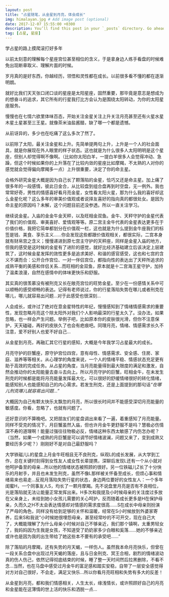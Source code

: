 ```yaml
---
layout: post
title: "占星随笔，从金星到月亮，体会成长"
img: himalayan.jpg # Add image post (optional)
date: 2017-12-07 15:55:00 +0300
description: You’ll find this post in your `_posts` directory. Go ahead and edit it and re-build the site to see your changes. # Add post description (optional)
tag: [占星, 星座]
---
```

学占星的路上摸爬滚打好多年

以前太刻意的理解每个星座宫位甚至相位的含义，于是拿身边人练手看盘的时候难免出现断章取义、理解片面的时候。

岁月真的是好东西，你越经历，领悟和灵性都在成长。以前很多看不懂的都在逐渐明朗。

就好比我们天天张口闭口谈的星座是太阳星座，固然重要，那毕竟是意志是想成为的想奋斗的追求，其它所有的行星我打比方会认为是围绕太阳转动，为你的太阳星座服务。

慢慢也在七情六欲里体味百态，开始关注金星关注上升关注月亮甚至还有火星水星木星土星甚至三王星。就像茶米油盐酱醋，缺了哪一个都是遗憾。

从前讶异的，多少也在吃痛了这么多次了然了。

以前除了太阳，最关注金星和上升。先简单提两句上升，上升是一个人的社会面具，就是你展现在外人眼里的样子状态。这也就是为什么很多人太阳明明是这个星座，但别人却觉得啊不像啊。（比如你太阳白羊，一提白羊很多人会觉得冲动、急躁，但这个时候如果你的上升落在了比较内敛的星座比如摩羯，不太熟的人对你的感觉就会觉得偏向摩羯多一点）上升很重要，决定了你的命主星。

会格外研究金星大概是因为自己长了颗落陷的金星，恰巧又还是命主星。加上痛了很多年的一段感情，彼此日金合，从比较盘到组合盘再到时空盘，无一例外。我也常常好奇，男性的情感喜好看月亮金星，女性看太阳火星，那为什么我的喜好却这么金星化呢？这么多年的审美价值观或者说择友喜好的指向真的都很处女。是因为命主星的原因吗？未解，这个问题目前还没参透。所以一直关注学习。

继续说金星。入庙的金金牛金天秤，以及旺相金双鱼。金牛、天秤守护的金星代表了我们的价值观、审美喜好、爱情观等等。原二宫主金牛代表的金星表达更多在于价值价格，我把它简单都划分在价值观一栏，这也就是为什么提到金牛座我们的标签是钱、美食、享乐主义……你会发现这些都跟价值观相关，都很实际，二宫本身就有财帛宫之含义；慢慢递进到原七宫主守护的天秤座，同样是金星入庙的地方，但我的感受是这时候的金星有了进阶的感觉，就好比经济基础建立后该决定上层建筑了，这时候金星发挥的效性更多是追求美好、和谐的感官感受，这也和七宫的含义不谋而合：公开合作宫位、一对一伴侣宫位，都指向性的表达出了天秤所追求的成熟平衡的美感和伴侣关系…而旺相的金双鱼，原本就是十二宫海王星守护，加持了温柔浪漫，自然在感情中的体味更快乐和舒服。

其实真的很羡慕没有被刑克又长在敞亮宫位的旺势金星。至少在一份感情关系中可以顺畅的感受顺畅的表达。记得有老师说过，你的行星落陷失势在哪儿或者刑克在哪儿，哪儿就容易出问题…对于此感受也很深刻…

人会成长，或许过了绝对在意金星特性的年纪，慢慢感知到了情绪情感需求的重要性，发现忽略月亮这个除太阳外对我们个人影响最深的行星太久了。没办法，如果忽略，也一样会产生问题。举例子吧，比如原本你的皮肤很光滑，但你不注意保护，天天磕碰，再好的皮肤久了也会有疤痕吧。同理月亮，情绪、情感需求长久不注意，爱不好别人也爱不好自己…

从金星到月亮，再融汇其它行星的感知，大概是今年我学习占星最大的成长。

月亮守护的巨蟹座，原守护宫位四宫，意有母性、情感需求、安全感、住房、家庭、滋养等等相关。从心理学的角度来说，一个人的情绪平稳、情感状态充足更有助于高效的完成任务。从占星的角度，当月亮能量得到最大限度的满足和激发，自然会推动你的太阳能量去奋斗去向上。所以月亮守护的巨蟹，旺相金牛，在未发生刑克的时候都是能将月亮能量发挥最大化，可以很好的舒缓情绪很好的转化情绪，能感知别人也能感知自己的内心需求。若发生刑克，还是上面提到的那句话<cite>“在哪儿刑克哪儿就容易出问题…”</cite>

大概因为自己有颗太快乐太飘忽的月亮，所以很长时间并不能感受深切月亮能量的敏感度。你看，忽略了，也就有问题了。

还好意识的不算晚吧。又把朋友们的星盘调出来看了一遍，着重感知了月亮能量。同样不受克的情况下，月巨蟹虽然入庙，但也许月金牛更舒服不是吗？慧极必伤情深不寿的道理啊！能量过强往往物极必反，情绪这种东西太敏感了内伤怎办呢？（当然，如果一个成熟的月巨蟹是可以调节好情绪波澜，问题又来了，变到成熟又要经历多少呢？）刚刚好不是对自己最舒服吗？

大学铁磁儿L的星盘上月金牛旺相且无不良刑克，纵观L的成长发展，从大学到工作，总在关键时刻得到女性友人或女性长辈提携，深聊后发现L还有一个从小就对他呵护备至的母亲…所以他的情绪状态被照顾的很好。另一位铁磁儿Z长了十分快乐的月射手，并且也未发生刑克，虽然不像L那样被关怀备至成长，但烦心事和情绪易来也易走…反观月落陷失势行星的状态，身边两位要好的女性友人：一个多年闺蜜H，一个同事友人S，均长了一颗月摩羯。先不说盘里月亮是否有不良相位，光是落陷就无法让能量正常发挥出来。H多次和我提及小时候母亲的关注度过多放在父亲身上，未给到她小女孩儿需要的关心呵护，反而随着成长更多是H在保护母亲，久而久之H不太会表达情感却对情感的需求度很高……S在成长中母亲则扮演了严母的角色，同样没有给到足够的关怀和温暖，经常在S小时候放到外婆家寄养，后来S和我说“小时候她很埋怨母亲，甚至经常吵的不可开交，现在自己大了，大概能理解了为什么母亲小时候对自己不够亲近，我们那个镇啊，太重男轻女了，我妈妈因为生我是女孩，不知道受了奶奶家多少白眼和奚落……她的不够亲近或许也是因为我的出生带给了她这些本不要有的承受吧……”

除了落陷的月摩羯，还有失势的月天蝎，一样伤人。虽然我本命月亮快乐，但曾在一段关系合盘中出现过月天蝎的落座，且与日金刑克、冥王合相，剧烈的情绪波动真的伤人伤己，依然记得彻底结束的时候，睡了整一天时间然后拉黑删除，不看不念…当然，也在马盘中感受过月金牛的富足感和踏实安稳，自带了一层安全感觉得对方对自己很好，不会走，满足又快乐…所以你看月亮旺相和失势有多大的反差！

从金星到月亮，都和我们情感相关，人生太长，缘浅情长，或许照顾好自己的月亮和金星能在这薄情的世上活的快乐和洒脱一点…​​​